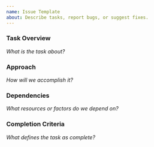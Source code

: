 ```yaml
---
name: Issue Template
about: Describe tasks, report bugs, or suggest fixes.
---
```


### Task Overview  
_What is the task about?_  

### Approach  
_How will we accomplish it?_  

### Dependencies  
_What resources or factors do we depend on?_  

### Completion Criteria  
_What defines the task as complete?_  
